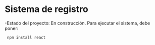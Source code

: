 <h1>Sistema de registro</h1>
-Estado del proyecto: En construcción.
Para ejecutar el sistema, debe poner:

  ``` npm install react```

  

